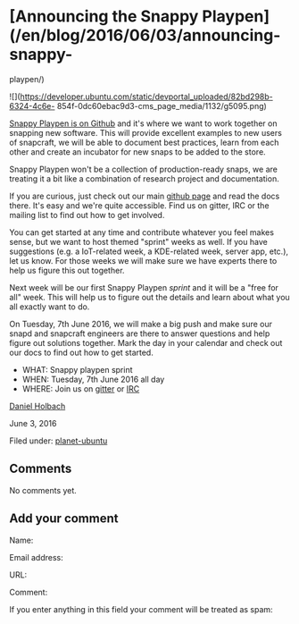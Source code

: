 





#  [Announcing the Snappy Playpen](/en/blog/2016/06/03/announcing-snappy-
playpen/)

![](https://developer.ubuntu.com/static/devportal_uploaded/82bd298b-6324-4c6e-
854f-0dc60ebac9d3-cms_page_media/1132/g5095.png)

[Snappy Playpen is on Github](https://github.com/ubuntu/snappy-playpen) and
it's where we want to work together on snapping new software. This will
provide excellent examples to new users of snapcraft, we will be able to
document best practices, learn from each other and create an incubator for new
snaps to be added to the store.

Snappy Playpen won't be a collection of production-ready snaps, we are
treating it a bit like a combination of research project and documentation.

If you are curious, just check out our main [github
page](https://github.com/ubuntu/snappy-playpen) and read the docs there. It's
easy and we're quite accessible. Find us on gitter, IRC or the mailing list to
find out how to get involved.

You can get started at any time and contribute whatever you feel makes sense,
but we want to host themed "sprint" weeks as well. If you have suggestions
(e.g. a IoT-related week, a KDE-related week, server app, etc.), let us know.
For those weeks we will make sure we have experts there to help us figure this
out together.

Next week will be our first Snappy Playpen _sprint_ and it will be a "free for
all" week. This will help us to figure out the details and learn about what
you all exactly want to do.

On Tuesday, 7th June 2016, we will make a big push and make sure our snapd and
snapcraft engineers are there to answer questions and help figure out
solutions together. Mark the day in your calendar and check out our docs to
find out how to get started.

  * WHAT: Snappy playpen sprint
  * WHEN: Tuesday, 7th June 2016 all day
  * WHERE: Join us on [gitter](https://gitter.im/ubuntu/snappy-playpen) or [IRC](http://webchat.freenode.net/?channels=snappy)

[Daniel Holbach](/en/blog/authors/dholbach/)

June 3, 2016

Filed under: [planet-ubuntu](/en/blog/tags/planet-ubuntu/)





## Comments

No comments yet.

## Add your comment

Name:

Email address:

URL:

Comment:

If you enter anything in this field your comment will be treated as spam:





